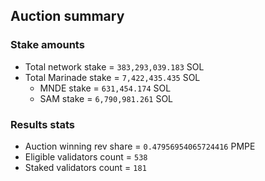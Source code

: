 ## Auction summary

### Stake amounts
- Total network stake = `383,293,039.183` SOL
- Total Marinade stake = `7,422,435.435` SOL
  - MNDE stake = `631,454.174` SOL
  - SAM stake = `6,790,981.261` SOL

### Results stats
- Auction winning rev share = `0.47956954065724416` PMPE
- Eligible validators count = `538`
- Staked validators count = `181`
